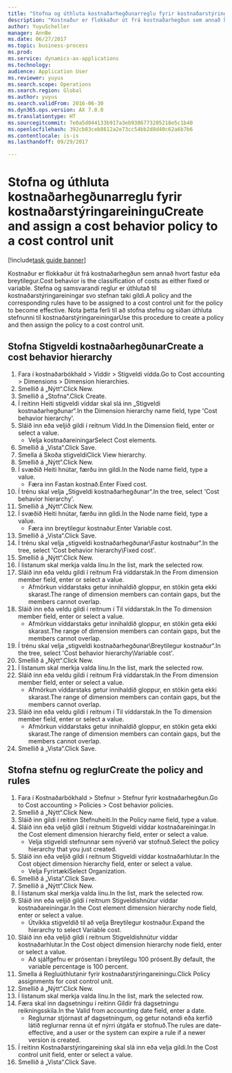 ```yaml
--- 
title: "Stofna og úthluta kostnaðarhegðunarreglu fyrir kostnaðarstýringareiningu"
description: "Kostnaður er flokkaður út frá kostnaðarhegðun sem annað hvort fastur eða breytilegur."
author: YuyuScheller
manager: AnnBe
ms.date: 06/27/2017
ms.topic: business-process
ms.prod: 
ms.service: dynamics-ax-applications
ms.technology: 
audience: Application User
ms.reviewer: yuyus
ms.search.scope: Operations
ms.search.region: Global
ms.author: yuyus
ms.search.validFrom: 2016-06-30
ms.dyn365.ops.version: AX 7.0.0
ms.translationtype: HT
ms.sourcegitcommit: 7e0a5d044133b917a3eb9386773205218e5c1b40
ms.openlocfilehash: 392cb83ceb8612a2e73cc54bb2d8d40c62a6b7b6
ms.contentlocale: is-is
ms.lasthandoff: 09/29/2017

---
```

# <a name="create-and-assign-a-cost-behavior-policy-to-a-cost-control-unit"></a><span data-ttu-id="974fe-103">Stofna og úthluta kostnaðarhegðunarreglu fyrir kostnaðarstýringareiningu</span><span class="sxs-lookup"><span data-stu-id="974fe-103">Create and assign a cost behavior policy to a cost control unit</span></span>

[!include[task guide banner](../../includes/task-guide-banner.md)]

<span data-ttu-id="974fe-104">Kostnaður er flokkaður út frá kostnaðarhegðun sem annað hvort fastur eða breytilegur.</span><span class="sxs-lookup"><span data-stu-id="974fe-104">Cost behavior is the classification of costs as either fixed or variable.</span></span> <span data-ttu-id="974fe-105">Stefna og samsvarandi reglur er úthlutað til kostnaðarstýringareiningar svo stefnan taki gildi.</span><span class="sxs-lookup"><span data-stu-id="974fe-105">A policy and the corresponding rules have to be assigned to a cost control unit for the policy to become effective.</span></span> <span data-ttu-id="974fe-106">Nota þetta ferli til að stofna stefnu og síðan úthluta stefnunni til kostnaðarstýringareiningar</span><span class="sxs-lookup"><span data-stu-id="974fe-106">Use this procedure to create a policy and then assign the policy to a cost control unit.</span></span>


## <a name="create-a-cost-behavior-hierarchy"></a><span data-ttu-id="974fe-107">Stofna Stigveldi kostnaðarhegðunar</span><span class="sxs-lookup"><span data-stu-id="974fe-107">Create a cost behavior hierarchy</span></span>
1. <span data-ttu-id="974fe-108">Fara í kostnaðarbókhald > Víddir > Stigveldi vídda.</span><span class="sxs-lookup"><span data-stu-id="974fe-108">Go to Cost accounting > Dimensions > Dimension hierarchies.</span></span>
2. <span data-ttu-id="974fe-109">Smellið á „Nýtt“.</span><span class="sxs-lookup"><span data-stu-id="974fe-109">Click New.</span></span>
3. <span data-ttu-id="974fe-110">Smellið á „Stofna“.</span><span class="sxs-lookup"><span data-stu-id="974fe-110">Click Create.</span></span>
4. <span data-ttu-id="974fe-111">Í reitinn Heiti stigveldi víddar skal slá inn „Stigveldi kostnaðarhegðunar“.</span><span class="sxs-lookup"><span data-stu-id="974fe-111">In the Dimension hierarchy name field, type 'Cost behavior hierarchy'.</span></span>
5. <span data-ttu-id="974fe-112">Sláið inn eða veljið gildi í reitnum Vídd.</span><span class="sxs-lookup"><span data-stu-id="974fe-112">In the Dimension field, enter or select a value.</span></span>
    * <span data-ttu-id="974fe-113">Velja kostnaðareiningar</span><span class="sxs-lookup"><span data-stu-id="974fe-113">Select Cost elements.</span></span>  
6. <span data-ttu-id="974fe-114">Smellið á „Vista“.</span><span class="sxs-lookup"><span data-stu-id="974fe-114">Click Save.</span></span>
7. <span data-ttu-id="974fe-115">Smella á Skoða stigveldi</span><span class="sxs-lookup"><span data-stu-id="974fe-115">Click View hierarchy.</span></span>
8. <span data-ttu-id="974fe-116">Smellið á „Nýtt“.</span><span class="sxs-lookup"><span data-stu-id="974fe-116">Click New.</span></span>
9. <span data-ttu-id="974fe-117">Í svæðið Heiti hnútar, færðu inn gildi.</span><span class="sxs-lookup"><span data-stu-id="974fe-117">In the Node name field, type a value.</span></span>
    * <span data-ttu-id="974fe-118">Færa inn Fastan kostnað.</span><span class="sxs-lookup"><span data-stu-id="974fe-118">Enter Fixed cost.</span></span>  
10. <span data-ttu-id="974fe-119">Í trénu skal velja „Stigveldi kostnaðarhegðunar“.</span><span class="sxs-lookup"><span data-stu-id="974fe-119">In the tree, select 'Cost behavior hierarchy'.</span></span>
11. <span data-ttu-id="974fe-120">Smellið á „Nýtt“.</span><span class="sxs-lookup"><span data-stu-id="974fe-120">Click New.</span></span>
12. <span data-ttu-id="974fe-121">Í svæðið Heiti hnútar, færðu inn gildi.</span><span class="sxs-lookup"><span data-stu-id="974fe-121">In the Node name field, type a value.</span></span>
    * <span data-ttu-id="974fe-122">Færa inn breytilegur kostnaður.</span><span class="sxs-lookup"><span data-stu-id="974fe-122">Enter Variable cost.</span></span>  
13. <span data-ttu-id="974fe-123">Smellið á „Vista“.</span><span class="sxs-lookup"><span data-stu-id="974fe-123">Click Save.</span></span>
14. <span data-ttu-id="974fe-124">Í trénu skal velja „stigveldi kostnaðarhegðunar\Fastur kostnaður“.</span><span class="sxs-lookup"><span data-stu-id="974fe-124">In the tree, select 'Cost behavior hierarchy\Fixed cost'.</span></span>
15. <span data-ttu-id="974fe-125">Smellið á „Nýtt“.</span><span class="sxs-lookup"><span data-stu-id="974fe-125">Click New.</span></span>
16. <span data-ttu-id="974fe-126">Í listanum skal merkja valda línu.</span><span class="sxs-lookup"><span data-stu-id="974fe-126">In the list, mark the selected row.</span></span>
17. <span data-ttu-id="974fe-127">Sláið inn eða veldu gildi í reitnum Frá víddarstak.</span><span class="sxs-lookup"><span data-stu-id="974fe-127">In the From dimension member field, enter or select a value.</span></span>
    * <span data-ttu-id="974fe-128">Afmörkun víddarstaks getur innihaldið gloppur, en stökin geta ekki skarast.</span><span class="sxs-lookup"><span data-stu-id="974fe-128">The range of dimension members can contain gaps, but the members cannot overlap.</span></span>  
18. <span data-ttu-id="974fe-129">Sláið inn eða veldu gildi í reitnum í Til víddarstak.</span><span class="sxs-lookup"><span data-stu-id="974fe-129">In the To dimension member field, enter or select a value.</span></span>
    * <span data-ttu-id="974fe-130">Afmörkun víddarstaks getur innihaldið gloppur, en stökin geta ekki skarast.</span><span class="sxs-lookup"><span data-stu-id="974fe-130">The range of dimension members can contain gaps, but the members cannot overlap.</span></span>  
19. <span data-ttu-id="974fe-131">Í trénu skal velja „stigveldi kostnaðarhegðunar\Breytilegur kostnaður“.</span><span class="sxs-lookup"><span data-stu-id="974fe-131">In the tree, select 'Cost behavior hierarchy\Variable cost'.</span></span>
20. <span data-ttu-id="974fe-132">Smellið á „Nýtt“.</span><span class="sxs-lookup"><span data-stu-id="974fe-132">Click New.</span></span>
21. <span data-ttu-id="974fe-133">Í listanum skal merkja valda línu.</span><span class="sxs-lookup"><span data-stu-id="974fe-133">In the list, mark the selected row.</span></span>
22. <span data-ttu-id="974fe-134">Sláið inn eða veldu gildi í reitnum Frá víddarstak.</span><span class="sxs-lookup"><span data-stu-id="974fe-134">In the From dimension member field, enter or select a value.</span></span>
    * <span data-ttu-id="974fe-135">Afmörkun víddarstaks getur innihaldið gloppur, en stökin geta ekki skarast.</span><span class="sxs-lookup"><span data-stu-id="974fe-135">The range of dimension members can contain gaps, but the members cannot overlap.</span></span>  
23. <span data-ttu-id="974fe-136">Sláið inn eða veldu gildi í reitnum í Til víddarstak.</span><span class="sxs-lookup"><span data-stu-id="974fe-136">In the To dimension member field, enter or select a value.</span></span>
    * <span data-ttu-id="974fe-137">Afmörkun víddarstaks getur innihaldið gloppur, en stökin geta ekki skarast.</span><span class="sxs-lookup"><span data-stu-id="974fe-137">The range of dimension members can contain gaps, but the members cannot overlap.</span></span>  
24. <span data-ttu-id="974fe-138">Smellið á „Vista“.</span><span class="sxs-lookup"><span data-stu-id="974fe-138">Click Save.</span></span>

## <a name="create-the-policy-and-rules"></a><span data-ttu-id="974fe-139">Stofna stefnu og reglur</span><span class="sxs-lookup"><span data-stu-id="974fe-139">Create the policy and rules</span></span>
1. <span data-ttu-id="974fe-140">Fara í Kostnaðarbókhald > Stefnur > Stefnur fyrir kostnaðarhegðun.</span><span class="sxs-lookup"><span data-stu-id="974fe-140">Go to Cost accounting > Policies > Cost behavior policies.</span></span>
2. <span data-ttu-id="974fe-141">Smellið á „Nýtt“.</span><span class="sxs-lookup"><span data-stu-id="974fe-141">Click New.</span></span>
3. <span data-ttu-id="974fe-142">Sláið inn gildi í reitinn Stefnuheiti.</span><span class="sxs-lookup"><span data-stu-id="974fe-142">In the Policy name field, type a value.</span></span>
4. <span data-ttu-id="974fe-143">Sláið inn eða veljið gildi í reitnum Stigveldi víddar kostnaðareiningar.</span><span class="sxs-lookup"><span data-stu-id="974fe-143">In the Cost element dimension hierarchy field, enter or select a value.</span></span>
    * <span data-ttu-id="974fe-144">Velja stigveldi stefnunnar sem nýverið var stofnuð.</span><span class="sxs-lookup"><span data-stu-id="974fe-144">Select the policy hierarchy that you just created.</span></span>  
5. <span data-ttu-id="974fe-145">Sláið inn eða veljið gildi í reitnum Stigveldi víddar kostnaðarhlutar.</span><span class="sxs-lookup"><span data-stu-id="974fe-145">In the Cost object dimension hierarchy field, enter or select a value.</span></span>
    * <span data-ttu-id="974fe-146">Velja Fyrirtæki</span><span class="sxs-lookup"><span data-stu-id="974fe-146">Select Organization.</span></span>  
6. <span data-ttu-id="974fe-147">Smellið á „Vista“.</span><span class="sxs-lookup"><span data-stu-id="974fe-147">Click Save.</span></span>
7. <span data-ttu-id="974fe-148">Smellið á „Nýtt“.</span><span class="sxs-lookup"><span data-stu-id="974fe-148">Click New.</span></span>
8. <span data-ttu-id="974fe-149">Í listanum skal merkja valda línu.</span><span class="sxs-lookup"><span data-stu-id="974fe-149">In the list, mark the selected row.</span></span>
9. <span data-ttu-id="974fe-150">Sláið inn eða veljið gildi í reitnum Stigveldishnútur víddar kostnaðareiningar.</span><span class="sxs-lookup"><span data-stu-id="974fe-150">In the Cost element dimension hierarchy node field, enter or select a value.</span></span>
    * <span data-ttu-id="974fe-151">Útvíkka stigveldið til að velja Breytilegur kostnaður.</span><span class="sxs-lookup"><span data-stu-id="974fe-151">Expand the hierarchy to select Variable cost.</span></span>  
10. <span data-ttu-id="974fe-152">Sláið inn eða veljið gildi í reitnum Stigveldishnútur víddar kostnaðarhlutar.</span><span class="sxs-lookup"><span data-stu-id="974fe-152">In the Cost object dimension hierarchy node field, enter or select a value.</span></span>
    * <span data-ttu-id="974fe-153">Að sjálfgefnu er prósentan í breytilegu 100 prósent.</span><span class="sxs-lookup"><span data-stu-id="974fe-153">By default, the variable percentage is 100 percent.</span></span>  
11. <span data-ttu-id="974fe-154">Smella á Regluúthlutanir fyrir kostnaðarstýringareiningu.</span><span class="sxs-lookup"><span data-stu-id="974fe-154">Click Policy assignments for cost control unit.</span></span>
12. <span data-ttu-id="974fe-155">Smellið á „Nýtt“.</span><span class="sxs-lookup"><span data-stu-id="974fe-155">Click New.</span></span>
13. <span data-ttu-id="974fe-156">Í listanum skal merkja valda línu.</span><span class="sxs-lookup"><span data-stu-id="974fe-156">In the list, mark the selected row.</span></span>
14. <span data-ttu-id="974fe-157">Færa skal inn dagsetningu í reitinn Gildir frá dagsetningu reikningsskila.</span><span class="sxs-lookup"><span data-stu-id="974fe-157">In the Valid from accounting date field, enter a date.</span></span>
    * <span data-ttu-id="974fe-158">Reglurnar stjórnast af dagsetningum, og getur notandi eða kerfið látið reglurnar renna út ef nýrri útgáfa er stofnuð.</span><span class="sxs-lookup"><span data-stu-id="974fe-158">The rules are date-effective, and a user or the system can expire a rule if a newer version is created.</span></span>  
15. <span data-ttu-id="974fe-159">Í reitinn Kostnaðarstýringareining skal slá inn eða velja gildi.</span><span class="sxs-lookup"><span data-stu-id="974fe-159">In the Cost control unit field, enter or select a value.</span></span>
16. <span data-ttu-id="974fe-160">Smellið á „Vista“.</span><span class="sxs-lookup"><span data-stu-id="974fe-160">Click Save.</span></span>


